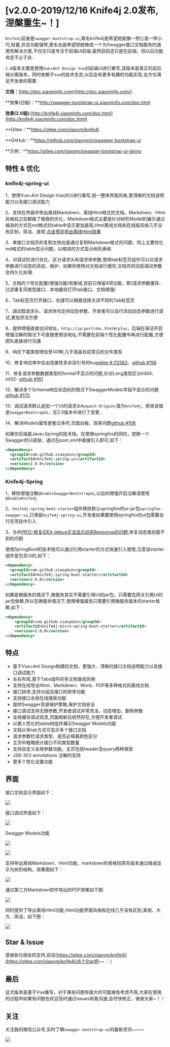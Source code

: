 # [v2.0.0-2019/12/16 Knife4j 2.0发布,涅槃重生~！]


`Knife4j`前身是`swagger-bootstrap-ui`,取名knife4j是希望她能像一把匕首一样小巧,轻量,并且功能强悍,更名也是希望把她做成一个为Swagger接口文档服务的通用性解决方案,不仅仅只是专注于前端Ui前端.虽然目前还只是在前端，但以后功能肯定不止于此.

`2.0`版本主要是使用`Vue`+`Ant Design Vue`对前端Ui进行重写,该版本是真正的前后端分离版本，同时依赖于`Vue`的技术生态,以后会有更多有趣的功能实现,全方位满足开发者的需要.

**文档：**[http://doc.xiaominfo.com](http://doc.xiaominfo.com/)

**效果(旧版)：**http://swagger-bootstrap-ui.xiaominfo.com/doc.html

**效果(2.0版):**[http://knife4j.xiaominfo.com/doc.html](http://knife4j.xiaominfo.com/doc.html)

**Gitee：**https://gitee.com/xiaoym/knife4j

**GitHub：**https://github.com/xiaoymin/swagger-bootstrap-ui

**示例：**https://gitee.com/xiaoym/swagger-bootstrap-ui-demo

## 特性 & 优化

### knife4j-spring-ui

1、使用Vue+Ant Design Vue对Ui进行重写,统一整体界面风格,更清晰的文档说明能力以及接口调试能力

2、支持在界面中导出离线Markdown、离线Html格式的文档，Markdown、Html风格较之前都做了极致的优化，Markdown格式主要是针对树形Model的展示通过缩进的方式在md格式的table中显示更加直观,Html离线文档和在线版风格几乎没有区别，简洁、直观.[点击预览导出离线Html效果](https://doc.xiaominfo.com/html/knife4j-export-html.html)

3、单接口文档页的复制文档也是通过复制Markdown格式的问题，同上主要优化md格式的table显示问题，以缩进的方式显示树形表格

4、对调试栏进行优化、区分请求头和请求体参数,使用tab标签页组件可以对请求参数进行动态的添加、维护、如果你使用对文档进行缓存,文档页的动态调试参数会持久化处理.

5、文档的个性化配置(增强功能)有删减,目前只保留4项功能，即(请求参数缓存、过滤重复同类型接口、本地缓存打开tab接口、文档增强)

6、Tab标签页打开接口、右键可以根据选择关闭不同的Tab标签页

7、调试框请求头、请求体均支持动态参数，开发者可以自行添加动态参数进行调试,更加灵活方便

8、提供增强直接访问地址，`http://ip:port/doc.html#/plus`，后端在保证开启增强注解的情况下可直接使用该地址,不需要在前端个性化配置中再进行配置,方便团队直接进行沟通

9、响应下载类型增加至141种,几乎涵盖目前常见的文件类型

10、修复响应体中会出现属性多余双引号的bug[gitee # I125B2](https://gitee.com/xiaoym/knife4j/issues/I125B2)、[github #156](https://github.com/xiaoymin/swagger-bootstrap-ui/issues/156)

11、修复请求参数数据类型的format不显示的问题,针对Long类型区分int64、int32- [github #161](https://github.com/xiaoymin/swagger-bootstrap-ui/issues/161)

12、解决多个Schema响应状态码的情况下SwaggerModels字段不显示的问题[github #170](https://github.com/xiaoymin/swagger-bootstrap-ui/issues/170)

13、调试请求默认追加一个Ui的请求头`Request-Origion`,值为`Knife4j`，原来该值是`SwaggerBootsrapUi`，在2.0版本中进行了变更.

14、解决Models属性嵌套过多时,页面白板，效率问题[github #106](https://github.com/xiaoymin/swagger-bootstrap-ui/issues/106)

如果你后端是Java+Spring的技术栈，在使用springfox的同时，想换一个Swagger的Ui皮肤，通过在pom.xml中直接引入即可,如下：

```xml
<dependency>
  <groupId>com.github.xiaoymin</groupId>
  <artifactId>knife4j-spring-ui</artifactId>
  <version>2.0.0</version>
</dependency>
```

### Knife4j-Spring

1、移除增强注解`@EnableSwaggerBootstrapUi`,以后的增强开启注解请使用`@EnableKnife4j`

2、`knife4j-spring-boot-starter`组件移除默认springfox的ui-jar包`springfox-swagger-ui`,只保留`knife4j-spring-ui`,开发者如果要使用springfox的ui包需要自行在项目中引入

3、合并[PR12-修复IDEA debug无法显示动态Response的问题](https://gitee.com/xiaoym/knife4j/pulls/12),修复动态类加载不到的问题

使用SpringBoot的技术栈可以通过引用starter的方式快速引入使用,注意该starter组件是包含Ui的,如下：

```xml
<dependency>
  <groupId>com.github.xiaoymin</groupId>
  <artifactId>knife4j-spring-boot-starter</artifactId>
  <version>2.0.0</version>
</dependency>
```

如果是微服务的情况下,微服务其实不需要引用Ui的jar包，只需要在网关引用Ui的jar包依赖,所以在微服务情况下,使用增强属性只需要引用微服务版本的starter依赖,如下：

```xml
<dependency>
    <groupId>com.github.xiaoymin</groupId>
    <artifactId>knife4j-micro-spring-boot-starter</artifactId>
    <version>2.0.0</version>
</dependency>

```

## 特点

- 基于Vue+Ant Design构建的文档，更强大、清晰的接口文档说明能力以及接口调试能力
- 左右布局,基于Tabs组件的多文档查阅风格
- 支持在线导出Html、Markdown、Word、PDF等多种格式的离线文档
- 接口排序,支持分组及接口的排序功能
- 支持接口全局在线搜索功能
- 提供Swagger资源保护策略,保护文档安全
- 接口调试支持无限参数,开发者调试非常灵活，动态增加、删除参数
- 全局缓存调试信息,页面刷新后依然存在,方便开发者调试
- 以更人性化的table树组件展示Swagger Models功能
- 文档以多tab方式可显示多个接口文档
- 请求参数栏请求类型、是否必填着颜色区分
- 主页中粗略统计接口不同类型数量
- 支持自定义全局参数功能，主页包括header及query两种类型
- JSR-303 annotations 注解的支持
- 更多个性化设置功能

## 界面

接口文档显示界面如下：

![](/images/blog/knife4j2.0/1.png)

接口调试界面如下：

![](/images/blog/knife4j2.0/8.png)

Swagger Models功能

![](/images/blog/knife4j2.0/6.png)

![](/images/blog/knife4j2.0/7.png)

支持导出离线Markdown、Html功能，markdown的表格较原先版本通过缩减显示为树形结构，效果图如下：

![](/images/blog/knife4j2.0/3.png)

通过第三方Markdown软件导出的PDF效果如下图:

![](/images/blog/knife4j2.0/4.png)

同时提供了导出离线Html功能,Html功能界面风格和在线几乎没有区别,美观、大方、简洁，如下图：

![](/images/blog/knife4j2.0/5.png)

## Star & Issue

感谢各位朋友的支持,前往[https://gitee.com/xiaoym/knife4j](https://gitee.com/xiaoym/knife4j)点个Star吧~~ ：）

## 最后

这次版本是基于Vue重写，对于某些问题有极大的可能难免考虑不周,大家在使用的过程中如果有问题也欢迎及时通过issues和我沟通,会尽快修正，谢谢大家~！！



## 关注

关注我的微信公众号,实时了解`swagger-bootstrap-ui`的最新资讯~~~~

![](/images/blog/swagger-bootstrap-ui-1.9.4-issue/us.png)
